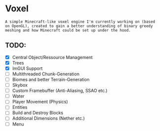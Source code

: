 # Voxel
``A simple Minecraft-like voxel engine I'm currently working on (based on OpenGL), created to gain a better understanding of binary greedy meshing and how Minecraft could be set up under the hood. ``

## TODO:
- [X] Central Object/Ressource Management
- [X] Trees
- [X] ImGUI Support
- [ ] Multithreaded Chunk-Generation
- [ ] Biomes and better Terrain-Generation
- [ ] Skybox
- [ ] Custom Framebuffer (Anti-Aliasing, SSAO etc.)
- [ ] Water
- [ ] Player Movement (Physics)
- [ ] Entities
- [ ] Build and Destroy Blocks
- [ ] Additional Dimensions (Nether etc.)
- [ ] Menu